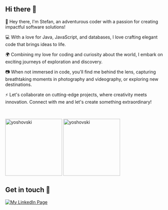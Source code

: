 ## Hi there 👋

<!--
**yoshovski/yoshovski** is a ✨ _special_ ✨ repository because its `README.md` (this file) appears on your GitHub profile.

Here are some ideas to get you started:

- 🔭 I’m currently working on ...
- 🌱 I’m currently learning ...
- 👯 I’m looking to collaborate on ...
- 🤔 I’m looking for help with ...
- 💬 Ask me about ...
- 📫 How to reach me: ...
- 😄 Pronouns: ...
- ⚡ Fun fact: ...
-->

👋 Hey there, I'm Stefan, an adventurous coder with a passion for creating impactful software solutions!

💻 With a love for Java, JavaScript, and databases, I love crafting elegant code that brings ideas to life.

🌍 Combining my love for coding and curiosity about the world, I embark on exciting journeys of exploration and discovery.

📷 When not immersed in code, you'll find me behind the lens, capturing breathtaking moments in photography and videography, or exploring new destinations.

⚡️ Let's collaborate on cutting-edge projects, where creativity meets innovation. Connect with me and let's create something extraordinary!

<br>

<p>
  <img height="180em" src="https://github-readme-stats.vercel.app/api?username=yoshovski&show_icons=true&hide_border=true&include_all_commits=true&count_private=true&theme=dark" alt="yoshovski" />
  <img height="180em" src="https://github-readme-stats.vercel.app/api/top-langs/?username=yoshovski&theme=dark&hide_progress=true&hide_border=true&count_private=true&langs_count=10&hide=QMake" alt="yoshovski" />
</p>

## Get in touch :speech_balloon:
[![My LinkedIn Page](https://img.shields.io/badge/LinkedIn-0077B5?style=for-the-badge&logo=linkedin&logoColor=white)](https://www.linkedin.com/in/stefan-yoshovski/)
